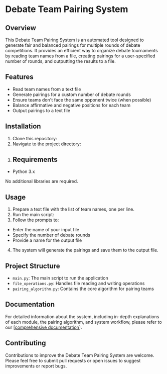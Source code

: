 # Debate Team Pairing System

## Overview

This Debate Team Pairing System is an automated tool designed to generate fair and balanced pairings for multiple rounds of debate competitions. It provides an efficient way to organize debate tournaments by reading team names from a file, creating pairings for a user-specified number of rounds, and outputting the results to a file.

## Features

- Read team names from a text file
- Generate pairings for a custom number of debate rounds
- Ensure teams don't face the same opponent twice (when possible)
- Balance affirmative and negative positions for each team
- Output pairings to a text file

## Installation

1. Clone this repository:
2. Navigate to the project directory:
3. ## Requirements

- Python 3.x

No additional libraries are required.

## Usage

1. Prepare a text file with the list of team names, one per line.
2. Run the main script:
3. Follow the prompts to:
- Enter the name of your input file
- Specify the number of debate rounds
- Provide a name for the output file
4. The system will generate the pairings and save them to the output file.

## Project Structure

- `main.py`: The main script to run the application
- `file_operations.py`: Handles file reading and writing operations
- `pairing_algorithm.py`: Contains the core algorithm for pairing teams

## Documentation

For detailed information about the system, including in-depth explanations of each module, the pairing algorithm, and system workflow, please refer to our [[comprehensive documentation]](https://docs.google.com/document/d/13PBxqHZKgVKr74JSMrDUKBkW_7QelhQ1R-2wExXM4x4/edit).

## Contributing

Contributions to improve the Debate Team Pairing System are welcome. Please feel free to submit pull requests or open issues to suggest improvements or report bugs.
